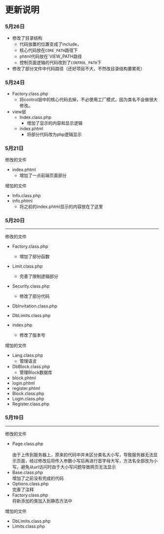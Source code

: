 更新说明
====

### 5月26日
- 修改了目录结构
  * 代码放置的位置变成了include，
  * 核心代码放在`CORE_PATH`路径下
  * phtml代码放在`VIEW_PATH路径
  * 控制页面逻辑的代码改到了`CONTROL_PATH`下
- 修改了部分文件中代码路径（还好项目不大，不然改目录结构要累死）


### 5月24日

- Factory.class.php
  * 将control层中的核心代码去掉，不必使用工厂模式，因为类名不会做很大修改。
- view层
  - Index.class.php
    * 增加了显示的内容和显示逻辑
  - index.phtml
    * 将部分代码改为php逻辑显示


### 5月21日

修改的文件

- index.phtml
  * 增加了一点前端页面部分

增加的文件

- Info.class.php
- info.phtml
  * 将之前的index.phtml显示的内容放在了这里

### 5月20日
---

修改的文件

- Factory.class.php<br>
  * 增加了部分函数
- Limit.class.php<br>
  * 完善了限制逻辑部分
- Security.class.php<br>
  * 修改了部分代码
- DbInvitation.class.php<br>
    
- DbLimits.class.php<br>
    
- index.php<br>
  * 修改了版本号

增加的文件

- Lang.class.php<br>
  * 管理语言
- DbBlock.class.php<br>
  * 管理Block数据库
- block.phtml
- login.phtml
- register.phtml
- Block.class.php
- Login.class.php
- Register.class.php


### 5月19日
---

修改的文件

- Page.class.php<br>  
    由于上传到服务器上，原来的代码中并未区分类名大小写，导致服务器无法显示页面，经过修改后将传入参数小写后再进行首字母大写，方法名全部改为小写。避免从url访问时由于大小写问题导致网页无法显示
- Base.class.php<br>
    增加了之前没有完成的代码
- Options.class.php<br>
    完善了注释
- Factory.class.php<br>
    将新添加的类加入到静态方法中

增加的文件

- DbLimits.class.php
- Limits.class.php